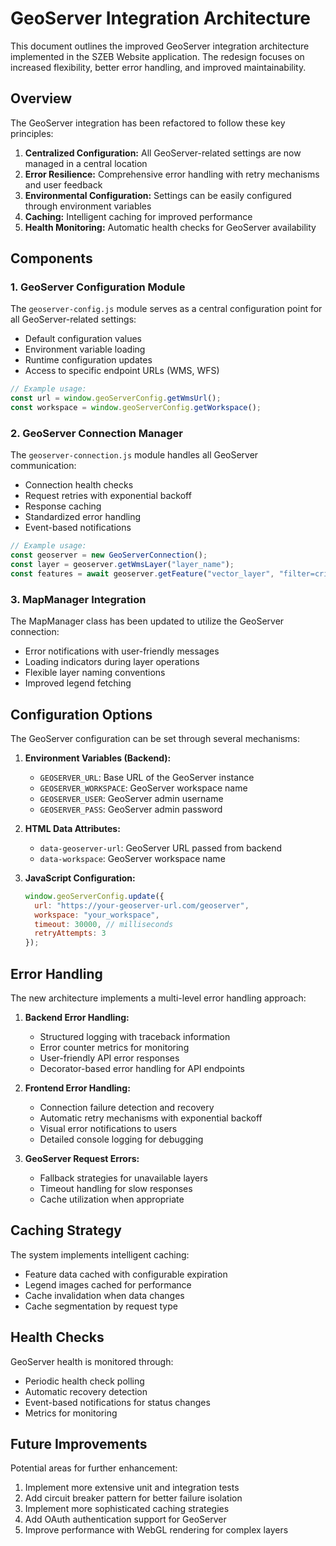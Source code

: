 # GeoServer Integration Architecture

This document outlines the improved GeoServer integration architecture implemented in the SZEB Website application. The redesign focuses on increased flexibility, better error handling, and improved maintainability.

## Overview

The GeoServer integration has been refactored to follow these key principles:

1. **Centralized Configuration:** All GeoServer-related settings are now managed in a central location
2. **Error Resilience:** Comprehensive error handling with retry mechanisms and user feedback
3. **Environmental Configuration:** Settings can be easily configured through environment variables
4. **Caching:** Intelligent caching for improved performance
5. **Health Monitoring:** Automatic health checks for GeoServer availability

## Components

### 1. GeoServer Configuration Module

The `geoserver-config.js` module serves as a central configuration point for all GeoServer-related settings:

- Default configuration values
- Environment variable loading
- Runtime configuration updates
- Access to specific endpoint URLs (WMS, WFS)

```javascript
// Example usage:
const url = window.geoServerConfig.getWmsUrl();
const workspace = window.geoServerConfig.getWorkspace();
```

### 2. GeoServer Connection Manager

The `geoserver-connection.js` module handles all GeoServer communication:

- Connection health checks
- Request retries with exponential backoff
- Response caching
- Standardized error handling
- Event-based notifications

```javascript
// Example usage:
const geoserver = new GeoServerConnection();
const layer = geoserver.getWmsLayer("layer_name");
const features = await geoserver.getFeature("vector_layer", "filter=criteria");
```

### 3. MapManager Integration

The MapManager class has been updated to utilize the GeoServer connection:

- Error notifications with user-friendly messages
- Loading indicators during layer operations
- Flexible layer naming conventions
- Improved legend fetching

## Configuration Options

The GeoServer configuration can be set through several mechanisms:

1. **Environment Variables (Backend):**
   - `GEOSERVER_URL`: Base URL of the GeoServer instance
   - `GEOSERVER_WORKSPACE`: GeoServer workspace name
   - `GEOSERVER_USER`: GeoServer admin username
   - `GEOSERVER_PASS`: GeoServer admin password

2. **HTML Data Attributes:**
   - `data-geoserver-url`: GeoServer URL passed from backend
   - `data-workspace`: GeoServer workspace name

3. **JavaScript Configuration:**
   ```javascript
   window.geoServerConfig.update({
     url: "https://your-geoserver-url.com/geoserver",
     workspace: "your_workspace",
     timeout: 30000, // milliseconds
     retryAttempts: 3
   });
   ```

## Error Handling

The new architecture implements a multi-level error handling approach:

1. **Backend Error Handling:**
   - Structured logging with traceback information
   - Error counter metrics for monitoring
   - User-friendly API error responses
   - Decorator-based error handling for API endpoints

2. **Frontend Error Handling:**
   - Connection failure detection and recovery
   - Automatic retry mechanisms with exponential backoff
   - Visual error notifications to users
   - Detailed console logging for debugging

3. **GeoServer Request Errors:**
   - Fallback strategies for unavailable layers
   - Timeout handling for slow responses
   - Cache utilization when appropriate

## Caching Strategy

The system implements intelligent caching:

- Feature data cached with configurable expiration
- Legend images cached for performance
- Cache invalidation when data changes
- Cache segmentation by request type

## Health Checks

GeoServer health is monitored through:

- Periodic health check polling
- Automatic recovery detection
- Event-based notifications for status changes
- Metrics for monitoring

## Future Improvements

Potential areas for further enhancement:

1. Implement more extensive unit and integration tests
2. Add circuit breaker pattern for better failure isolation
3. Implement more sophisticated caching strategies
4. Add OAuth authentication support for GeoServer
5. Improve performance with WebGL rendering for complex layers
